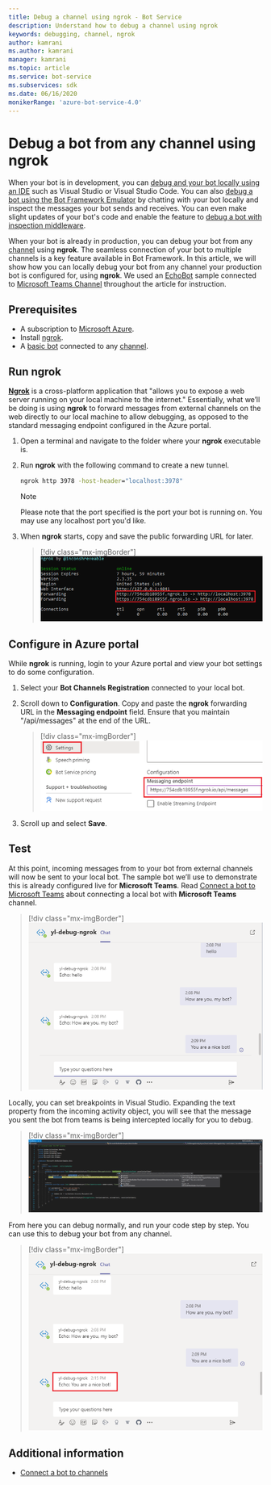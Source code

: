 ```yaml
---
title: Debug a channel using ngrok - Bot Service
description: Understand how to debug a channel using ngrok
keywords: debugging, channel, ngrok
author: kamrani
ms.author: kamrani
manager: kamrani
ms.topic: article
ms.service: bot-service
ms.subservices: sdk
ms.date: 06/16/2020
monikerRange: 'azure-bot-service-4.0'
---
```


# Debug a bot from any channel using ngrok

When your bot is in development, you can [debug and your bot locally using an IDE](https://docs.microsoft.com/azure/bot-service/bot-service-debug-bot?view=azure-bot-service-4.0) such as Visual Studio or Visual Studio Code. You can also [debug a bot using the Bot Framework Emulator](https://docs.microsoft.com/azure/bot-service/bot-service-debug-emulator?view=azure-bot-service-4.0) by chatting with your bot locally and inspect the messages your bot sends and receives. You can even make slight updates of your bot's code and enable the feature to [debug a bot with inspection middleware](https://docs.microsoft.com/azure/bot-service/bot-service-debug-inspection-middleware?view=azure-bot-service-4.0).

When your bot is already in production, you can debug your bot from any [channel](https://docs.microsoft.com/azure/bot-service/bot-service-manage-channels?view=azure-bot-service-4.0) using **ngrok**. The seamless connection of your bot to multiple channels is a key feature available in Bot Framework. In this article, we will show how you can locally debug your bot from any channel your production bot is configured for, using **ngrok**. We used an [EchoBot](https://github.com/microsoft/BotBuilder-Samples/tree/master/samples/csharp_dotnetcore/02.echo-bot) sample connected to [Microsoft Teams Channel](https://docs.microsoft.com/azure/bot-service/channel-connect-teams?view=azure-bot-service-4.0) throughout the article for instruction. 

<!-- the Bot Framework Emulator uses an instance of the [Web Chat control](https://github.com/Microsoft/BotFramework-WebChat), which is only used in DirectLine, or embedded into web sites using a standard or custom configuration. Popular third party channels such as Slack, Facebook Messenger, Kik, etc. all implement their own chat channel user interfaces. In this article, we’ll discuss how you can locally debug your bot from any channel your production bot is configured for, using [ngrok](https://ngrok.com/docs). -->

## Prerequisites

* A subscription to [Microsoft Azure](https://azure.microsoft.com/).
* Install [ngrok](https://ngrok.com/).
* A [basic bot](https://github.com/microsoft/BotBuilder-Samples/tree/master/samples/csharp_dotnetcore/02.echo-bot) connected to any [channel](https://docs.microsoft.com/azure/bot-service/bot-service-manage-channels?view=azure-bot-service-4.0).

<!-- ## Create an Azure registration resource

You will need to create a Bot Channels Registration to register your local bot with Azure so that your local bot can be connected to any supported channel. If you already have an Azure registration resource, you can skip to the [run ngrok](#run-ngrok) section. 

### Create a Bot Channels Registration

1. Navigate to your [Azure portal](https://azure.microsoft.com) and select **+ Create a resource** on top of the menu.

2. Enter **Bot Channels Registration** in the search box and press **Enter**.

3. Select **Create** from the pop-up window and then fill in the creation form to create your **Bot Channels Registration**.

### Get the App ID and password

You will need to use the **App ID** and **password** generated during the previous process for application configuration. If you already have these values, you can skip to the next section to configure these values to your bot application. If you do not have these values, follow the steps: 

1. Select the **Bot Channels Registration** you just created and then select **Settings** from the left panel. The **App ID** is displayed in the **Microsoft App ID (Manage)** section.
    
    > [!div class="mx-imgBorder"]
    > ![app id and password](./media/debug-ngrok/bot-channels-registration-appid-password.png)

2. Select **Manage** from **Microsoft App ID (Manage)** on the **Settings** page to generate a new **password**. 

3. Select **+New client secret** from the **Certificate & secrets** page. Enter some description in the **Description** field (this is optional) and select an expiration time from the **Expires** list. Select **Add**. 

    > [!div class="mx-imgBorder"]
    > ![certificates and secrets](./media/debug-ngrok/certificates-secrets.png)

4. Copy the value from the **Value** field of the displayed table. This is the generated **password** of your **Bot Channels Registration**.

    > [!div class="mx-imgBorder"]
    > ![bot channels registration password](./media/debug-ngrok/bot-channels-registration-password.png)

For more information about creating a **Bot Channels Registration**, refer to the [Register a bot with Azure Bot Service](https://docs.microsoft.com/azure/bot-service/bot-service-quickstart-registration?view=azure-bot-service-3.0&viewFallbackFrom=azure-bot-service-4.0) article. -->

## Run ngrok

[**Ngrok**](https://ngrok.com/docs) is a cross-platform application that "allows you to expose a web server running on your local machine to the internet." Essentially, what we’ll be doing is using **ngrok** to forward messages from external channels on the web directly to our local machine to allow debugging, as opposed to the standard messaging endpoint configured in the Azure portal.

1. Open a terminal and navigate to the folder where your **ngrok** executable is.

2. Run **ngrok** with the following command to create a new tunnel. 

    ```cmd
    ngrok http 3978 -host-header="localhost:3978"

    ```

    > [!NOTE]
    > Please note that the port specified is the port your bot is running on. You may use any localhost port you'd like.

3. When **ngrok** starts, copy and save the public forwarding URL for later. 
   
    > [!div class="mx-imgBorder"]
    > ![ngrok forwarding url](./media/debug-ngrok/ngrok-forwarding-url.png)

## Configure in Azure portal

While **ngrok** is running, login to your Azure portal and view your bot settings to do some configuration.

1. Select your **Bot Channels Registration** connected to your local bot.

2. Scroll down to **Configuration**. Copy and paste the **ngrok** forwarding URL in the **Messaging endpoint** field. Ensure that you maintain "/api/messages" at the end of the URL.
   
    > [!div class="mx-imgBorder"]
    > ![messaging endpoint](./media/debug-ngrok/messaging-endpoint.png)

3. Scroll up and select **Save**.

## Test

At this point, incoming messages from to your bot from external channels will now be sent to your local bot. The sample bot we’ll use to demonstrate this is already configured live for **Microsoft Teams**. Read [Connect a bot to Microsoft Teams](https://docs.microsoft.com/azure/bot-service/channel-connect-teams?view=azure-bot-service-4.0) about connecting a local bot with **Microsoft Teams** channel.

> [!div class="mx-imgBorder"]
> ![teams channel](./media/debug-ngrok/teams-channel.png)

Locally, you can set breakpoints in Visual Studio. Expanding the text property from the incoming activity object, you will see that the message you sent the bot from teams is being intercepted locally for you to debug.

> [!div class="mx-imgBorder"]
> ![set breakpoints](./media/debug-ngrok/breakpoint.png)

From here you can debug normally, and run your code step by step. You can use this to debug your bot from any channel.

> [!div class="mx-imgBorder"]
> ![debug continue](./media/debug-ngrok/debug-continue.png)

## Additional information
* [Connect a bot to channels](https://docs.microsoft.com/azure/bot-service/bot-service-manage-channels?view=azure-bot-service-4.0)